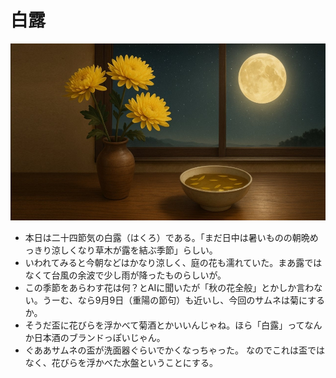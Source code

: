 # 白露
![白露の光景](img/hakuro_moon.jpg)
- 本日は二十四節気の白露（はくろ）である。「まだ日中は暑いものの朝晩めっきり涼しくなり草木が露を結ぶ季節」らしい。
- いわれてみると今朝などはかなり涼しく、庭の花も濡れていた。まあ露ではなくて台風の余波で少し雨が降ったものらしいが。
- この季節をあらわす花は何？とAIに聞いたが「秋の花全般」とかしか言わない。うーむ、なら9月9日（重陽の節句）も近いし、今回のサムネは菊にするか。
- そうだ盃に花びらを浮かべて菊酒とかいいんじゃね。ほら「白露」ってなんか日本酒のブランドっぽいじゃん。
- ぐああサムネの盃が洗面器ぐらいでかくなっちゃった。 なのでこれは盃ではなく、花びらを浮かべた水盤ということにする。